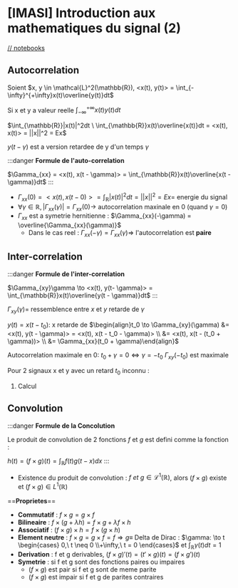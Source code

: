 [IMASI] Introduction aux mathematiques du signal (2)
===

[// notebooks](https://www.lrde.epita.fr/~gtochon/MASI/)


## Autocorrelation 

Soient $x, y \in \mathcal{L}^2(\mathbb{R}), <x(t), y(t)> = \int_{-\infty}^{+\infty}x(t)\overline{y(t)}dt$

Si x et y a valeur reelle $\int_{-\infty}^{+\infty}x(t)y(t)dt$

$\int_{\mathbb{R}}|x(t)|^2dt \ \int_{\mathbb{R}}x(t)\overline{x(t)}dt = <x(t), x(t)> = ||x||^2 = Ex$

$y(t - \gamma)$ est a version retardee de y d'un temps $\gamma$

:::danger
**Formule de l'auto-correlation**

$\Gamma_{xx} = <x(t), x(t - \gamma)> = \int_{\mathbb{R}}x(t)\overline{x(t - \gamma)}dt$
:::

- $\Gamma_{xx}(0) = <x(t), x(t - 0)> = \int_{\mathbb{R}}|x(t)|^2dt = ||x||^2 = Ex =$ energie du signal
- $\forall \gamma \in \mathbb{R}, |\Gamma_{xx}(\gamma)| = \Gamma_{xx}(0) \to$ autocorrelation maxinale en 0 (quand $\gamma = 0$)
- $\Gamma_{xx}$ est a symetrie hernitienne : $\Gamma_{xx}(-\gamma) = \overline{\Gamma_{xx}(\gamma)}$
	- Dans le cas reel : $\Gamma_{xx}(-\gamma) = \Gamma_{xx}(\gamma) \Rightarrow$ l'autocorrelation est **paire**

## Inter-correlation

:::danger
**Formule de l'inter-correlation**

$\Gamma_{xy}\gamma \to <x(t), y(t- \gamma)> = \int_{\mathbb{R}}x(t)\overline{y(t - \gamma)}dt$
:::

$\Gamma_{xy}(\gamma) =$ ressemblence entre $x$ et $y$ retarde de $\gamma$

$y(t) = x(t - t_0)$: x retarde de $\begin{align}t_0 \to \Gamma_{xy}(\gamma) &= <x(t), y(t - \gamma)> = <x(t), x(t - t_0 - \gamma)> \\ &= <x(t), x(t - (t_0 + \gamma))> \\ &= \Gamma_{xx}(t_0 + \gamma)\end{align}$

Autocorrelation maximale en 0: $t_0 + \gamma = 0 \iff \gamma = - t_0$
$\Gamma_{xy}(-t_0)$ est maximale

Pour 2 signaux x et y avec un retard $t_0$ inconnu : 
1. Calcul

## Convolution

:::danger
**Formule de la Concolution**

Le produit de convolution de 2 fonctions $f$ et $g$ est defini comme la fonction :

$h(t) = (f \times g)(t) = \int_{\mathbb{R}}f(t)g(t - x)dx$
:::

- Existence du produit de convolution : $f\ et\ g \in \mathcal{L}^1(\mathbb{R})$, alors $(f \times g)$ existe et $(f \times g) \in \mathcal{}L^1(\mathbb{R})$

==**Proprietes**==
- **Commutatif** : $f \times g = g \times f$
- **Bilineaire** : $f \times (g + \lambda h) = f \times g + \lambda f \times h$
- **Associatif** : $(f \times g) \times h = f \times (g \times h)$
- **Element neutre** : $f \times g = g \times f = f \Rightarrow g \equiv$ Delta de Dirac : $\gamma: \to t \begin{cases} 0,\ t \neq 0 \\+\infty,\ t = 0 \end{cases}$ et $\int_{\mathbb{R}}\gamma(t)dt = 1$
- **Derivation** : f et g derivables, $(f \times g)'(t) = (t' \times g)(t) = (f \times g')(t)$
- **Symetrie** : si f et g sont des fonctions paires ou impaires
	- $(f \times g)$ est pair si f et g sont de meme parite
	- $(f \times g)$ est impair si f et g de parites contraires
